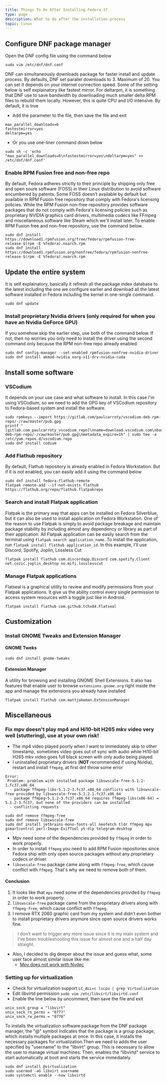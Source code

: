 ```yaml
---
title: Things To Do After Installing Fedora 37
type: page
description: What to do after the installation process
topic: linux
---
```


## Configure DNF package manager
Open the DNF config file using the command below
```{sh}
sudo vim /etc/dnf/dnf.conf
```
DNF can simultaneously downloads package for faster install and update process. By defaults, DNF set parallel downloads to 3. Maximum of 20. You can set it depends on your internet connection speed. Some of the setting below is self explainatory like fastest mirror. For deltarpm, it is something that DNF use to save bandwidth by downloading much smaller delta RPM files to rebuild them locally. However, this is quite CPU and I/O intensive. By default, it is true

- Add the parameter to the file, then save the file and exit
```{sh}
max_parallel_downloads=6
fastestmirror=yes
deltarpm=yes
```
- Or you use one-liner command down below
```{sh}
sudo sh -c 'echo "max_parallel_downloads=6\nfastestmirror=yes\ndeltarpm=yes" >> /etc/dnf/dnf.conf'
```

### Enable RPM Fusion free and non-free repo
By default, Fedora adheres strictly to their principle by shipping only free and open soure software (FOSS) in their Linux distribution to avoid software encumbered by patents. Some FOSS doesn't available by default but available in RPM Fusion free repository that comply with Fedora's licensing policies. While the RPM Fusion non-free repository provides software packages that do not comply with Fedora's licensing policies such as proprietary NVIDIA graphics card drivers, multimedia codecs like FFmpeg and miscellaneous software like Steam which we'll install later. To enable RPM Fusion free and non-free repository, use the command below.
```{sh}
sudo dnf install https://download1.rpmfusion.org/free/fedora/rpmfusion-free-release-$(rpm -E %fedora).noarch.rpm
sudo dnf install https://download1.rpmfusion.org/nonfree/fedora/rpmfusion-nonfree-release-$(rpm -E %fedora).noarch.rpm
```

## Update the entire system
It is self explainatory, basically it refresh all the package index database to the latest including the one we configure earlier and download all the latest software installed in Fedora including the kernel in one-single command. 
```{sh}
sudo dnf update
```

### Install proprietary Nvidia drivers (only required for when you have an Nvidia GeForce GPU)
If you somehow skip the earlier step, use both of the command below. If not, then no worries you only need to install the driver using the second command only because the RPM non-free repo already enabled.
```{sh}
sudo dnf config-manager --set-enabled rpmfusion-nonfree-nvidia-driver
sudo dnf install akmod-nvidia xorg-x11-drv-nvidia-cuda
```

## Install some software
### VSCodium
It depends on your use case and what software to install. In this case I'm using VSCodium, so we need to add the GPG key of VSCodium repository to Fedora-based system and install the software.
```{sh}
sudo rpmkeys --import https://gitlab.com/paulcarroty/vscodium-deb-rpm-repo/-/raw/master/pub.gpg
printf "[gitlab.com_paulcarroty_vscodium_repo]\nname=download.vscodium.com\nbaseurl=https://download.vscodium.com/rpms/\nenabled=1\ngpgcheck=1\nrepo_gpgcheck=1\ngpgkey=https://gitlab.com/paulcarroty/vscodium-deb-rpm-repo/-/raw/master/pub.gpg\nmetadata_expire=1h" | sudo tee -a /etc/yum.repos.d/vscodium.repo
sudo dnf install codium
```

### Add Flathub repository
By default, Flathub repository is already enabled in Fedora Workstation. But if it is not enabled, you can easily add it using the command below
```{sh}
sudo dnf install fedora-flathub-remote
flatpak remote-add --if-not-exists flathub https://flathub.org/repo/flathub.flatpakrepo
```

### Search and install Flatpak application
Flatpak is the primary way that apps can be installed on Fedora Silverblue, but it can also be used to install application on Fedora Workstation. One of the reason to use Flatpak is simply to avoid package breakage and maintain package stability by including almost any dependency or library as part of their application. All Flatpak application can be easily search from the terminal using `flatpak search application_name`. To install the application, run `flatpak install flathub application_id`. In this example, I'll use Discord, Spotify, Joplin, Lossless Cut
```{sh}
flatpak install flathub com.discordapp.Discord com.spotify.Client net.cozic.joplin_desktop no.mifi.losslesscut
```

### Manage Flatpak applications
Flatseal is a graphical utility to review and modify permissions from your Flatpak applications. It give us the ability control every single permission to access system resources with a toggle just like in Android.
```{sh}
flatpak install flathub com.github.tchx84.Flatseal
```

## Customization
### Install GNOME Tweaks and Extension Manager
#### GNOME Tweks
```{sh}
sudo dnf install gnome-tweaks
```
#### Extension Manager
A utility for browsing and installing GNOME Shell Extensions. It also has features that enable user to browse `extensions.gnome.org` right inside the app and manage the extensions you already have installed
```{sh}
flatpak install flathub com.mattjakeman.ExtensionManager
```

## Miscellaneous
### Fix mpv doesn't play mp4 and Hi10-bit H265 mkv video very well (stuttering), use at your own risk!

- The mp4 video played poorly when I want to immediately skip to other timestamp, sometimes video goes out of sync with audio while Hi10-bit H265 mkv video goes full black screen with only audio being played.
- I uninstalled proprietary drivers (**NOT** recommended if using Nvidia), restart and install `ffmpeg`, at first dnf throw some error
```
Error: 
 Problem: problem with installed package libswscale-free-5.1.2-1.fc37.x86_64
  - package ffmpeg-libs-5.1.2-3.fc37.x86_64 conflicts with libswscale-free provided by libswscale-free-5.1.2-1.fc37.x86_64
  - package ffmpeg-5.1.2-3.fc37.x86_64 requires ffmpeg-libs(x86-64) = 5.1.2-3.fc37, but none of the providers can be installed
  - conflicting requests
```

```{sh}
sudo dnf remove ffmpeg-free
sudo dnf remove libswscale-free
sudo dnf install jetbrains-mono-fonts-all neofetch tldr ffmpeg mpv gsmartcontrol perl-Image-ExifTool yt-dlp telegram-desktop
```
- Mpv need some of the dependencies provided by `ffmpeg` in order to work properly.
- In order to install `ffmpeg` you need to add RPM Fusion repositories since Fedora ship with only open source packages without any proprietary codecs or driver.
- `libswscale-free` package came along with `ffmpeg-free`, which cause conflict with `ffmpeg`. That's why we need to remove both of them.

#### Conclusion
1. It looks like that `mpv` need some of the dependencies provided by `ffmpeg` in order to work properly.
2. `libswscale-free` package came from the proprietary drivers along with `ffmpeg-free`, which cause conflict with `ffmpeg`.
3. I remove RTX 2060 graphic card from my system and didn't even bother to install proprietary drivers anymore since open source drivers works fine.

> I don't want to trigger any more issue since it is my main system and I've been troubleshooting this issue for almost one and a half day straight.

- Also, I decided to dig deeper about the issue and guess what, some user face almost similar issue like me:
	- [Mpv does not work with Nvdec](https://forums.developer.nvidia.com/t/525-53-mpv-does-not-work-with-nvdec/233691)


### Setting up for virtualization
- Check for virtualization support
`LC_ALL=c lscpu | grep Virtualization`
- Edit libvirtd permission
`sudo vim /etc/libvirt/libvirtd.conf`
- Enable the line below by uncomment, then save the file and exit
```{sh}
unix_sock_group = "libvirt"
unix_sock_ro_perms = "0777"
unix_sock_rw_perms = "0770"
```

To installs the virtualization software package from the DNF package manager, the "@" symbol indicates that the package is a group package, which installs multiple packages at once. In this case, it installs the necessary packages for virtualization.Then we need to adds the user specified by "username" to the "libvirt" group. This is necessary to allow the user to manage virtual machines. Then, enables the "libvirtd" service to start automatically at boot and starts the service immediately.
```{sh}
sudo dnf install @virtualization
sudo usermod -aG libvirt username
sudo systemctl enable --now libvirtd
```